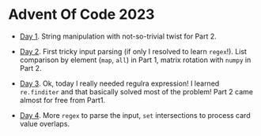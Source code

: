 # Advent Of Code 2023

* [Day 1](Day01.ipynb). String manipulation with not-so-trivial twist for Part 2.

* [Day 2](Day02.ipynb). First tricky input parsing (if only I resolved to learn `regex`!). List comparison by element (`map`, `all`) in Part 1, matrix rotation with `numpy` in Part 2.

* [Day 3](Day03.ipynb). Ok, today I really needed regulra expression! I learned `re.finditer` and that basically solved most of the problem! Part 2 came almost for free from Part1.

* [Day 4](Day04.ipynb). More `regex` to parse the input, `set` intersections to process card value overlaps.
